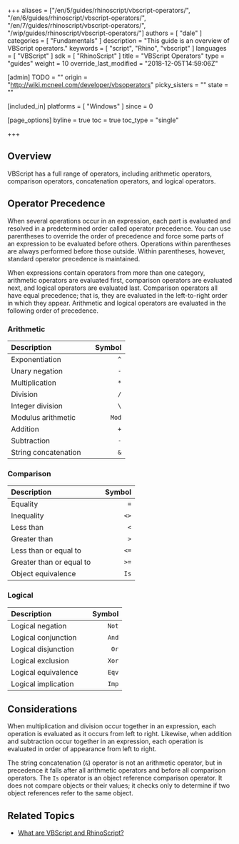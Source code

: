 +++
aliases = ["/en/5/guides/rhinoscript/vbscript-operators/", "/en/6/guides/rhinoscript/vbscript-operators/", "/en/7/guides/rhinoscript/vbscript-operators/", "/wip/guides/rhinoscript/vbscript-operators/"]
authors = [ "dale" ]
categories = [ "Fundamentals" ]
description = "This guide is an overview of VBScript operators."
keywords = [ "script", "Rhino", "vbscript" ]
languages = [ "VBScript" ]
sdk = [ "RhinoScript" ]
title = "VBScript Operators"
type = "guides"
weight = 10
override_last_modified = "2018-12-05T14:59:06Z"

[admin]
TODO = ""
origin = "http://wiki.mcneel.com/developer/vbsoperators"
picky_sisters = ""
state = ""

[included_in]
platforms = [ "Windows" ]
since = 0

[page_options]
byline = true
toc = true
toc_type = "single"

+++

 
## Overview

VBScript has a full range of operators, including arithmetic operators, comparison operators, concatenation operators, and logical operators.

## Operator Precedence

When several operations occur in an expression, each part is evaluated and resolved in a predetermined order called operator precedence.  You can use parentheses to override the order of precedence and force some parts of an expression to be evaluated before others.  Operations within parentheses are always performed before those outside.  Within parentheses, however, standard operator precedence is maintained.

When expressions contain operators from more than one category, arithmetic operators are evaluated first, comparison operators are evaluated next, and logical operators are evaluated last.  Comparison operators all have equal precedence; that is, they are evaluated in the left-to-right order in which they appear.  Arithmetic and logical operators are evaluated in the following order of precedence.

### Arithmetic

| Description |      | Symbol |
| :---------- | ---- | -----: |
 | Exponentiation |    | `^` |
 | Unary negation |    | `-` |
 | Multiplication |    | `*` |
 | Division |    | `/` |
 | Integer division |    | `\` |
 | Modulus arithmetic |    | `Mod` |
 | Addition |    | `+` |
 | Subtraction |    | `-` |
 | String concatenation |    | `&` |


### Comparison

| Description |      | Symbol |
| :---------- | ---- | -----: |
 | Equality |    | `=` |
 | Inequality |    | `<>` |
 | Less than |    | `<` |
 | Greater than |    | `>` |
 | Less than or equal to |    | `<=` |
 | Greater than or equal to |    | `>=` |
 | Object equivalence |    | `Is` |


### Logical

| Description |      | Symbol |
| :---------- | ---- | -----: |
 | Logical negation |   | `Not` |
 | Logical conjunction |    | `And` |
 | Logical disjunction |    | `Or` |
 | Logical exclusion |    | `Xor` |
 | Logical equivalence |    | `Eqv` |
 | Logical implication |    | `Imp` |


## Considerations

When multiplication and division occur together in an expression, each operation is evaluated as it occurs from left to right.  Likewise, when addition and subtraction occur together in an expression, each operation is evaluated in order of appearance from left to right.

The string concatenation (`&`) operator is not an arithmetic operator, but in precedence it falls after all arithmetic operators and before all comparison operators.  The `Is` operator is an object reference comparison operator.  It does not compare objects or their values; it checks only to determine if two object references refer to the same object.

## Related Topics

- [What are VBScript and RhinoScript?](/guides/rhinoscript/what-are-vbscript-rhinoscript)
